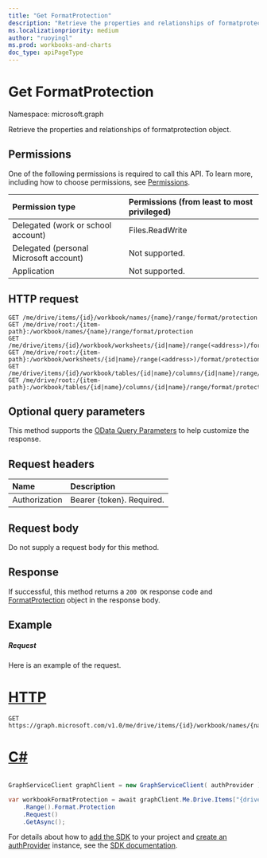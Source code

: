 ```yaml
---
title: "Get FormatProtection"
description: "Retrieve the properties and relationships of formatprotection object."
ms.localizationpriority: medium
author: "ruoyingl"
ms.prod: workbooks-and-charts
doc_type: apiPageType
---
```


# Get FormatProtection

Namespace: microsoft.graph

Retrieve the properties and relationships of formatprotection object.
## Permissions
One of the following permissions is required to call this API. To learn more, including how to choose permissions, see [Permissions](/graph/permissions-reference).

|Permission type      | Permissions (from least to most privileged)              |
|:--------------------|:---------------------------------------------------------|
|Delegated (work or school account) | Files.ReadWrite    |
|Delegated (personal Microsoft account) | Not supported.    |
|Application | Not supported. |

## HTTP request
<!-- { "blockType": "ignored" } -->
```http
GET /me/drive/items/{id}/workbook/names/{name}/range/format/protection
GET /me/drive/root:/{item-path}:/workbook/names/{name}/range/format/protection
GET /me/drive/items/{id}/workbook/worksheets/{id|name}/range(<address>)/format/protection
GET /me/drive/root:/{item-path}:/workbook/worksheets/{id|name}/range(<address>)/format/protection
GET /me/drive/items/{id}/workbook/tables/{id|name}/columns/{id|name}/range/format/protection
GET /me/drive/root:/{item-path}:/workbook/tables/{id|name}/columns/{id|name}/range/format/protection
```
## Optional query parameters
This method supports the [OData Query Parameters](/graph/query-parameters) to help customize the response.

## Request headers
| Name      |Description|
|:----------|:----------|
| Authorization  | Bearer {token}. Required. |


## Request body
Do not supply a request body for this method.

## Response

If successful, this method returns a `200 OK` response code and [FormatProtection](../resources/formatprotection.md) object in the response body.
## Example
##### Request
Here is an example of the request.

# [HTTP](#tab/http)
<!-- {
  "blockType": "request",
  "name": "get_formatprotection"
}-->
```msgraph-interactive
GET https://graph.microsoft.com/v1.0/me/drive/items/{id}/workbook/names/{name}/range/format/protection
```

# [C#](#tab/csharp)

```csharp

GraphServiceClient graphClient = new GraphServiceClient( authProvider );

var workbookFormatProtection = await graphClient.Me.Drive.Items["{driveItem-id}"].Workbook.Names["{workbookNamedItem-id}"]
	.Range().Format.Protection
	.Request()
	.GetAsync();

```


 For details about how to [add the SDK](/graph/sdks/sdk-installation) to your project and [create an authProvider](/graph/sdks/choose-authentication-providers) instance, see the [SDK documentation](/graph/sdks/sdks-overview).

